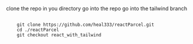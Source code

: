 clone the repo in you directory
go into the repo
go into the tailwind branch

##

        git clone https://github.com/heal333/reactParcel.git
        cd ./reactParcel
        git checkout react_with_tailwind
